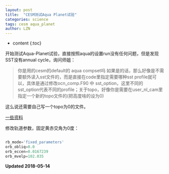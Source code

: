 ```yaml
---
layout: post
title:  "CESM测试Aqua Planet试验"
categories: science
tags: cesm aqua_planet
author: LZN
---
```


* content
{:toc}

开始测试Aqua-Planet试验，直接按照aqua的设置run没有任何问题，但是发现SST没有annual cycle，询问师姐：
>你是用的cesm的default的 aqua compset吗 如果是的话，那么好像是不需要额外读入sst文件的，而是直接在code里指定需要哪种sst profile就可以，具体是通过修改ocn_comp.F90 中 sst_option，这里不同的sst_option代表不同的profile；关于topo，好像你是需要在user_nl_cam里指定一个新的topo文件的(把高度啥的设为0)

这么说还需要自己写一个topo为0的文件。

[一些资料](http://www.cesm.ucar.edu/models/simpler-models/fixed_sst_aqua.html)

修改轨道参数，固定黄赤交角为0度：
``` python

rb_mode='fixed_parameters'
orb_obliq=0.0
orb_eccen=0.0167239
orb_mvelp=102.035

```

**Updated 2018-05-14**

